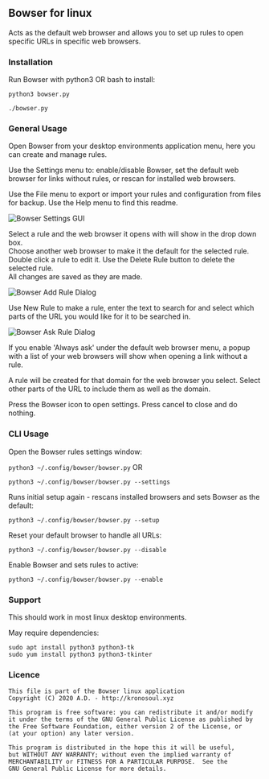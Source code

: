 ## Bowser for linux

Acts as the default web browser and allows you to set up rules to open specific URLs in specific web browsers.

### Installation

Run Bowser with python3 OR bash to install:

 ```python3 bowser.py```

 ```./bowser.py```


### General Usage

Open Bowser from your desktop environments application menu, here you can create and manage rules.<br/>

Use the Settings menu to: enable/disable Bowser, set the default web browser for links without rules, or rescan for installed web browsers.<br/>

Use the File menu to export or import your rules and configuration from files for backup. Use the Help menu to find this readme.<br/>


![Bowser Settings GUI](doc/BowserGUI.png?raw=true "Screenshot of Bowser Settings GUI")

Select a rule and the web browser it opens with will show in the drop down box.<br/>
Choose another web browser to make it the default for the selected rule.<br/>
Double click a rule to edit it. Use the Delete Rule button to delete the selected rule.<br/>
All changes are saved as they are made.<br/>


![Bowser Add Rule Dialog](doc/BowserAddRuleGUI.png?raw=true "Screenshot of Bowser Add Rule Dialog")

Use New Rule to make a rule, enter the text to search for and select which parts of the URL you would like for it to be searched in.


![Bowser Ask Rule Dialog](doc/BowserAskRuleGUI.png?raw=true "Screenshot of Bowser Add Rule Dialog")

If you enable 'Always ask' under the default web browser menu, a popup with a list of your web browsers will show when opening a link without a rule.

A rule will be created for that domain for the web browser you select. Select other parts of the URL to include them as well as the domain.

Press the Bowser icon to open settings. Press cancel to close and do nothing.

### CLI Usage
Open the Bowser rules settings window:

 ```python3 ~/.config/bowser/bowser.py``` OR
 
 ```python3 ~/.config/bowser/bowser.py --settings```

Runs initial setup again - rescans installed browsers and sets Bowser as the default:

 ```python3 ~/.config/bowser/bowser.py --setup```

Reset your default browser to handle all URLs:

 ```python3 ~/.config/bowser/bowser.py --disable```

Enable Bowser and sets rules to active:

 ```python3 ~/.config/bowser/bowser.py --enable```

### Support

This should work in most linux desktop environments.

May require dependencies:
```
sudo apt install python3 python3-tk
sudo yum install python3 python3-tkinter
```

### Licence

```
This file is part of the Bowser linux application
Copyright (C) 2020 A.D. - http://kronosoul.xyz
```

```
This program is free software: you can redistribute it and/or modify
it under the terms of the GNU General Public License as published by
the Free Software Foundation, either version 2 of the License, or
(at your option) any later version.

This program is distributed in the hope this it will be useful,
but WITHOUT ANY WARRANTY; without even the implied warranty of
MERCHANTABILITY or FITNESS FOR A PARTICULAR PURPOSE.  See the
GNU General Public License for more details.
```
